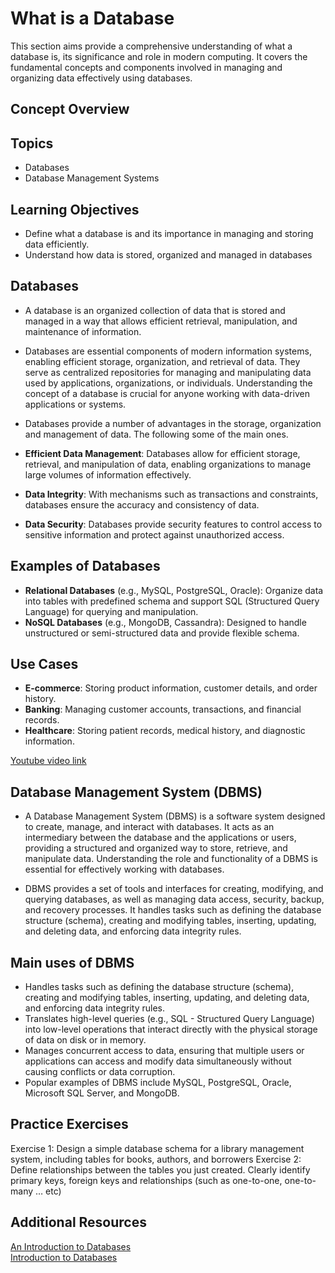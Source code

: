 # What is a Database
This section aims provide a comprehensive understanding of what a database is, its significance and role in modern computing. It covers the fundamental concepts and components involved in managing and organizing data effectively using databases.

## Concept Overview
## Topics
- Databases
- Database Management Systems

## Learning Objectives
- Define what a database is and its importance in managing and storing data efficiently.
- Understand how data is stored, organized and managed in databases

## Databases
- A database is an organized collection of data that is stored and managed in a way that allows efficient retrieval, manipulation, and maintenance of information.

- Databases are essential components of modern information systems, enabling efficient storage, organization, and retrieval of data. They serve as centralized repositories for managing and manipulating data used by applications, organizations, or individuals. Understanding the concept of a database is crucial for anyone working with data-driven applications or systems.

- Databases provide a number of advantages in the storage, organization and management of data. The following some of the main ones.

- **Efficient Data Management**: Databases allow for efficient storage, retrieval, and manipulation of data, enabling organizations to manage large volumes of information effectively.
- **Data Integrity**: With mechanisms such as transactions and constraints, databases ensure the accuracy and consistency of data.
- **Data Security**: Databases provide security features to control access to sensitive information and protect against unauthorized access.

## Examples of Databases

- **Relational Databases** (e.g., MySQL, PostgreSQL, Oracle): Organize data into tables with predefined schema and support SQL (Structured Query Language) for querying and manipulation.
- **NoSQL Databases** (e.g., MongoDB, Cassandra): Designed to handle unstructured or semi-structured data and provide flexible schema.

## Use Cases

- **E-commerce**: Storing product information, customer details, and order history.
- **Banking**: Managing customer accounts, transactions, and financial records.
- **Healthcare**: Storing patient records, medical history, and diagnostic information.

[Youtube video link](https://youtu.be/Zc14ZkWVhhs)

## Database Management System (DBMS)
- A Database Management System (DBMS) is a software system designed to create, manage, and interact with databases. It acts as an intermediary between the database and the applications or users, providing a structured and organized way to store, retrieve, and manipulate data. Understanding the role and functionality of a DBMS is essential for effectively working with databases.

- DBMS provides a set of tools and interfaces for creating, modifying, and querying databases, as well as managing data access, security, backup, and recovery processes. It handles tasks such as defining the database structure (schema), creating and modifying tables, inserting, updating, and deleting data, and enforcing data integrity rules.

## Main uses of DBMS
- Handles tasks such as defining the database structure (schema), creating and modifying tables, inserting, updating, and deleting data, and enforcing data integrity rules.
- Translates high-level queries (e.g., SQL - Structured Query Language) into low-level operations that interact directly with the physical storage of data on disk or in memory.
- Manages concurrent access to data, ensuring that multiple users or applications can access and modify data simultaneously without causing conflicts or data corruption.
- Popular examples of DBMS include MySQL, PostgreSQL, Oracle, Microsoft SQL Server, and MongoDB.

## Practice Exercises
Exercise 1: Design a simple database schema for a library management system, including tables for books, authors, and borrowers
Exercise 2: Define relationships between the tables you just created. Clearly identify primary keys, foreign keys and relationships (such as one-to-one, one-to-many … etc)

## Additional Resources
[An Introduction to Databases](https://intranet.alxswe.com/rltoken/r10i1sc4RFwUWp4eUvT2cA) <br>
[Introduction to Databases](https://intranet.alxswe.com/rltoken/QMDxHsS57Bz3VxqH5MCdcQ)
